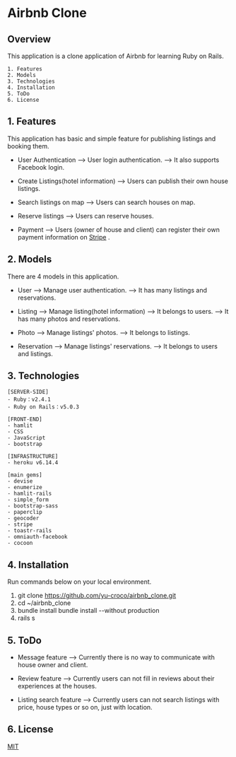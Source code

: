 # Airbnb Clone
## Overview
This application is a clone application of Airbnb for learning Ruby on Rails.
```
1. Features
2. Models
3. Technologies
4. Installation
5. ToDo
6. License
```


## 1. Features
This application has basic and simple feature for publishing listings and booking them.
- User Authentication
--> User login authentication.
--> It also supports Facebook login.

- Create Listings(hotel information)
--> Users can publish their own house listings.

- Search listings on map
--> Users can search houses on map.

- Reserve listings
--> Users can reserve houses.

- Payment
--> Users (owner of house and client) can register their own payment information on [Stripe](https://stripe.com/) .


## 2. Models
There are 4 models in this application.
- User
--> Manage user authentication.
--> It has many listings and reservations.

- Listing
--> Manage listing(hotel information)
--> It belongs to users.
--> It has many photos and reservations.

- Photo
--> Manage listings' photos.
--> It belongs to listings.

- Reservation
--> Manage listings' reservations.
--> It belongs to users and listings.


## 3. Technologies
```
[SERVER-SIDE]
- Ruby：v2.4.1
- Ruby on Rails：v5.0.3

[FRONT-END]
- hamlit
- CSS
- JavaScript
- bootstrap

[INFRASTRUCTURE]
- heroku v6.14.4

[main gems]
- devise
- enumerize
- hamlit-rails
- simple_form
- bootstrap-sass
- paperclip
- geocoder
- stripe
- toastr-rails
- omniauth-facebook
- cocoon
```


## 4. Installation
Run commands below on your local environment.
1. git clone https://github.com/yu-croco/airbnb_clone.git
2. cd ~/airbnb_clone
3. bundle install bundle install --without production
4. rails s


## 5. ToDo
- Message feature
--> Currently there is no way to communicate with house owner and client.

- Review feature
--> Currently users can not fill in reviews about their experiences at the houses.

- Listing search feature
--> Currently users can not search listings with price, house types or so on, just with location.


## 6. License
[MIT](http://b4b4r07.mit-license.org)
